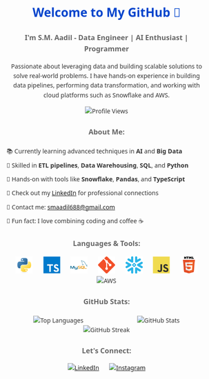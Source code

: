 <!DOCTYPE html>
<html lang="en">
<head>
  <meta charset="UTF-8">
  <meta name="viewport" content="width=device-width, initial-scale=1.0">
  <title>GitHub Overview - S.M. Aadil</title>
  <style>
    body {
      font-family: 'Segoe UI', Tahoma, Geneva, Verdana, sans-serif;
      line-height: 1.6;
      color: #333;
      margin: 0;
      padding: 0;
    }
    .container {
      max-width: 900px;
      margin: 0 auto;
      padding: 20px;
    }
    h1 {
      text-align: center;
      color: #0044cc;
    }
    h3 {
      text-align: center;
      color: #666;
    }
    ul {
      list-style-type: none;
      padding: 0;
    }
    li {
      padding: 5px 0;
    }
    .center {
      text-align: center;
    }
    .icons {
      margin-top: 10px;
    }
    .icons img {
      margin: 0 10px;
    }
    .github-stats {
      display: flex;
      justify-content: space-around;
      margin-top: 20px;
    }
    .social-links img {
      margin: 0 10px;
    }
  </style>
</head>
<body>

<div class="container">
  <h1>Welcome to My GitHub 👋</h1>
  <h3>I'm S.M. Aadil - Data Engineer | AI Enthusiast | Programmer</h3>

  <p class="center">
    Passionate about leveraging data and building scalable solutions to solve real-world problems. I have hands-on experience in building data pipelines, performing data transformation, and working with cloud platforms such as Snowflake and AWS.
  </p>

  <p class="center">
    <img align="center" src="https://komarev.com/ghpvc/?username=smaadil&label=Profile%20views&color=0e75b6&style=flat" alt="Profile Views" />
  </p>

  <h3>About Me:</h3>
  <ul>
    <li>📚 Currently learning advanced techniques in <strong>AI</strong> and <strong>Big Data</strong></li>
    <li>🔧 Skilled in <strong>ETL pipelines</strong>, <strong>Data Warehousing</strong>, <strong>SQL</strong>, and <strong>Python</strong></li>
    <li>🚀 Hands-on with tools like <strong>Snowflake</strong>, <strong>Pandas</strong>, and <strong>TypeScript</strong></li>
    <li>💼 Check out my <a href="https://www.linkedin.com/in/adil6/">LinkedIn</a> for professional connections</li>
    <li>📧 Contact me: <a href="mailto:smaadil688@gmail.com">smaadil688@gmail.com</a></li>
    <li>🌟 Fun fact: I love combining coding and coffee ☕</li>
  </ul>

  <h3>Languages & Tools:</h3>
  <div class="center icons">
    <img src="https://raw.githubusercontent.com/devicons/devicon/master/icons/python/python-original.svg" alt="Python" width="40" height="40"/>
    <img src="https://raw.githubusercontent.com/devicons/devicon/master/icons/typescript/typescript-original.svg" alt="TypeScript" width="40" height="40"/>
    <img src="https://raw.githubusercontent.com/devicons/devicon/master/icons/mysql/mysql-original-wordmark.svg" alt="MySQL" width="40" height="40"/>
    <img src="https://raw.githubusercontent.com/devicons/devicon/master/icons/git/git-original.svg" alt="Git" width="40" height="40"/>
    <img src="https://raw.githubusercontent.com/devicons/devicon/master/icons/snowflake/snowflake-original.svg" alt="Snowflake" width="40" height="40"/>
    <img src="https://raw.githubusercontent.com/devicons/devicon/master/icons/javascript/javascript-original.svg" alt="JavaScript" width="40" height="40"/>
    <img src="https://raw.githubusercontent.com/devicons/devicon/master/icons/html5/html5-original-wordmark.svg" alt="HTML5" width="40" height="40"/>
    <img src="https://raw.githubusercontent.com/devicons/devicon/master/icons/aws/aws-original.svg" alt="AWS" width="40" height="40"/>
  </div>

  <h3>GitHub Stats:</h3>
  <div class="github-stats">
    <img src="https://github-readme-stats.vercel.app/api/top-langs?username=smaadil&show_icons=true&locale=en&layout=compact" alt="Top Languages" />
    <img src="https://github-readme-stats.vercel.app/api?username=smaadil&show_icons=true&locale=en" alt="GitHub Stats" />
  </div>

  <div class="center">
    <img src="https://github-readme-streak-stats.herokuapp.com/?user=smaadil" alt="GitHub Streak" />
  </div>

  <h3>Let's Connect:</h3>
  <div class="center social-links">
    <a href="https://linkedin.com/in/smaadilahmed" target="_blank"><img src="https://raw.githubusercontent.com/rahuldkjain/github-profile-readme-generator/master/src/images/icons/Social/linked-in-alt.svg" alt="LinkedIn" height="30" width="40" /></a>
    <a href="https://instagram.com/sm_aadil_ahmed" target="_blank"><img src="https://raw.githubusercontent.com/rahuldkjain/github-profile-readme-generator/master/src/images/icons/Social/instagram.svg" alt="Instagram" height="30" width="40" /></a>
  </div>
</div>

</body>
</html>
